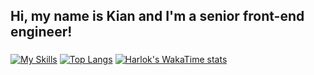 <h2 align="left">Hi, my name is Kian and I'm a senior front-end engineer!</h2>

###

[![My Skills](https://skillicons.dev/icons?i=vue,nuxtjs,react,nextjs,redux,ts,js,vite,tailwind,html,css,figma,github,gitlab,webstorm)](https://skillicons.dev)
[![Top Langs](https://github-readme-stats.vercel.app/api/top-langs/?username=KianSenpai)](https://github.com/anuraghazra/github-readme-stats)
[![Harlok's WakaTime stats](https://github-readme-stats.vercel.app/api/wakatime?username=KianSenpai)](https://github.com/anuraghazra/github-readme-stats)

###

###
